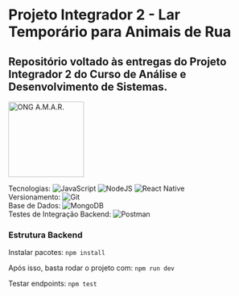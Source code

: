 # Projeto Integrador 2 - Lar Temporário para Animais de Rua
## Repositório voltado às entregas do Projeto Integrador 2 do Curso de Análise e Desenvolvimento de Sistemas.
<img width="150" height="150" alt="ONG A.M.A.R." src="https://user-images.githubusercontent.com/48038684/129818639-03e43c1a-35ad-403a-98a6-dc64fc53777b.jpg">

Tecnologias:
![JavaScript](https://img.shields.io/badge/javascript-%23323330.svg?style=for-the-badge&logo=javascript&logoColor=%23F7DF1E)
![NodeJS](https://img.shields.io/badge/node.js-6DA55F?style=for-the-badge&logo=node.js&logoColor=white)
![React Native](https://img.shields.io/badge/react_native-%2320232a.svg?style=for-the-badge&logo=react&logoColor=%2361DAFB)
<br>
Versionamento:
![Git](https://img.shields.io/badge/git-%23F05033.svg?style=for-the-badge&logo=git&logoColor=white)
<br>
Base de Dados:
![MongoDB](https://img.shields.io/badge/MongoDB-%234ea94b.svg?style=for-the-badge&logo=mongodb&logoColor=white)
<br>
Testes de Integração Backend:
![Postman](https://img.shields.io/badge/Postman-FF6C37?style=for-the-badge&logo=postman&logoColor=white)
<br>


### Estrutura Backend

Instalar pacotes: ``` npm install ```

Após isso, basta rodar o projeto com: ``` npm run dev ```

Testar endpoints: ```npm test```
